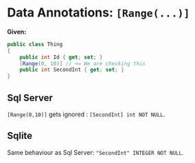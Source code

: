 # Data Annotations: `[Range(...)]`
**Given:**  
```csharp
public class Thing
{
    public int Id { get; set; }
    [Range(0, 10)] // <= We are checking this 
    public int SecondInt { get; set; }
}
```
## Sql Server
`[Range(0,10)]` gets ignored : `[SecondInt] int NOT NULL`.  
## Sqlite
Same behaviour as Sql Server: `"SecondInt" INTEGER NOT NULL`.  

